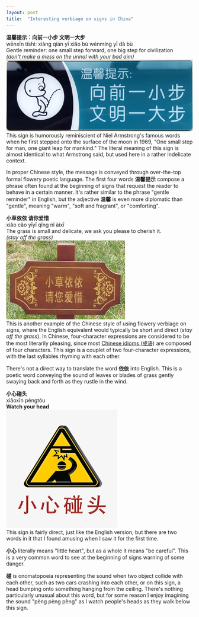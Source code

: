 ```yaml
---
layout: post
title:  "Interesting verbiage on signs in China"
---
```

**温馨提示：向前一小步 文明一大步**  
wēnxīn tíshì: xiàng qián yī xiǎo bù wénmíng yī dà bù  
Gentle reminder: one small step forward, one big step for civilization  
*(don't make a mess on the urinal with your bad aim)*  
![温馨提示：向前一小步 文明一大步](/images/civilizationUrinal.jpg)  
This sign is humorously reminiscient of Niel Armstrong's famous words when he first stepped onto the surface of the moon in 1969, "One small step for man, one giant leap for mankind." The literal meaning of this sign is almost identical to what Armstrong said, but used here in a rather indelicate context.

In proper Chinese style, the message is conveyed through over-the-top formal flowery poetic language. The first four words **温馨提示** compose a phrase often found at the beginning of signs that request the reader to behave in a certain manner. It's rather similar to the phrase "gentle reminder" in English, but the adjective **温馨** is even more diplomatic than "gentle", meaning "warm", "soft and fragrant", or "comforting".


**小草依依 请你爱惜**  
xiǎo cǎo yīyī qǐng nǐ àixī  
The grass is small and delicate, we ask you please to cherish it.  
*(stay off the grass)*  
![小草依依 请你爱惜](/images/cherishTheGrass.jpg)  
This is another example of the Chinese style of using flowery verbiage on signs, where the English equivalent would typically be short and direct (*stay off the grass*). In Chinese, four-character expressions are considered to be the most literarily pleasing, since most [Chinese idioms (成语)](https://en.wikipedia.org/wiki/Chengyu) are composed of four characters. This sign is a couplet of two four-character expressions, with the last syllables rhyming with each other.

There's not a direct way to translate the word **依依** into English. This is a poetic word conveying the sound of leaves or blades of grass gently swaying back and forth as they rustle in the wind.

**小心碰头**  
xiǎoxīn pèngtóu  
**Watch your head**  
![小心碰头](/images/watchYourHead.jpg)  
This sign is fairly direct, just like the English version, but there are two words in it that I found amusing when I saw it for the first time.

**小心** literally means "little heart", but as a whole it means "be careful". This is a very common word to see at the beginning of signs warning of some danger.

**碰** is onomatopoeia representing the sound when two object collide with each other, such as two cars crashing into each other, or on this sign, a head bumping onto something hanging from the ceiling. There's nothing particularly unusual about this word, but for some reason I enjoy imagining the sound "pèng pèng pèng" as I watch people's heads as they walk below this sign.
